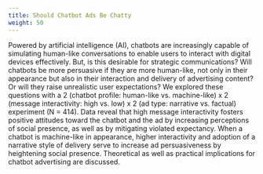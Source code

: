 ```yaml
---
title: Should Chatbot Ads Be Chatty
weight: 50
---
```


Powered by artificial intelligence (AI), chatbots are increasingly capable of simulating human-like conversations to enable users to interact with digital devices effectively. But, is this desirable for strategic communications? Will chatbots be more persuasive if they are more human-like, not only in their appearance but also in their interaction and delivery of advertising content? Or will they raise unrealistic user expectations? We explored these questions with a 2 (chatbot profile: human-like vs. machine-like) x 2 (message interactivity: high vs. low) x 2 (ad type: narrative vs. factual) experiment (N = 414). Data reveal that high message interactivity fosters positive attitudes toward the chatbot and the ad by increasing perceptions of social presence, as well as by mitigating violated expectancy. When a chatbot is machine-like in appearance, higher interactivity and adoption of a narrative style of delivery serve to increase ad persuasiveness by heightening social presence. Theoretical as well as practical implications for chatbot advertising are discussed. 

